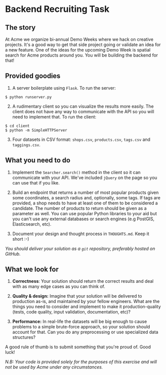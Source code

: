 Backend Recruiting Task
=======================

The story
---------

At Acme we organize bi-annual Demo Weeks where we hack on creative projects. It's a
good way to get that side project going or validate an idea for a new feature. One of the
ideas for the upcoming Demo Week is spatial search for Acme products around you. You
will be building the backend for that!


Provided goodies
----------------

1. A server boilerplate using `Flask`. To run the server:

  ```
  $ python runserver.py
  ```

2. A rudimentary client so you can visualize the results more easily. The client does not
have any way to communicate with the API so you will need to implement that. To run the
client:

  ```
  $ cd client
  $ python -m SimpleHTTPServer
  ```

3. Four datasets in CSV format: `shops.csv`, `products.csv`, `tags.csv` and `taggings.csv`.


What you need to do
-------------------

1. Implement the `Searcher.search()` method in the client so it can communicate with your
API. We've included `jQuery` on the page so you can use that if you like.

2. Build an endpoint that returns a number of most popular products given some coordinates,
a search radius and, optionally, some tags. If tags are provided, a shop needs to have at
least one of them to be considered a candidate. The number of products to return should be
given as a parameter as well. You can use popular Python libraries to your aid but you
can't use any external databases or search engines (e.g PostGIS, Elasticsearch, etc).

3. Document your design and thought process in `THOUGHTS.md`. Keep it short :-)

*You should deliver your solution as a `git` repository, preferably hosted on GitHub.*

What we look for
----------------

1. **Correctness**: Your solution should return the correct results and deal with as many edge
cases as you can think of.

2. **Quality & design:** Imagine that your solution will be delivered to production as-is,
and maintained by your fellow engineers. What are the things you need to consider and implement 
to make it production-quality (tests, code quality, input validation, documentation, etc)?

3. **Performance:** In real-life the datasets will be big enough to cause problems to a
simple brute-force approach, so your solution should account for that. Can you do any
preprocessing or use specialized data structures?

A good rule of thumb is to submit something that you're proud of. Good luck!

*N.B: Your code is provided solely for the purposes of this exercise and will not be used by
Acme under any circumstances.*
